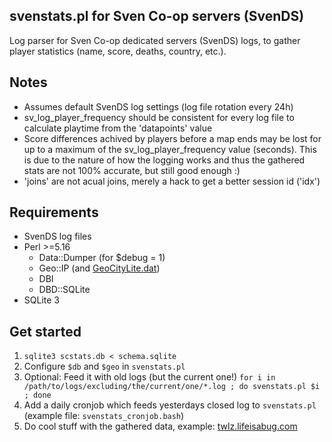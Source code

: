 ## svenstats.pl for Sven Co-op servers (SvenDS)
Log parser for Sven Co-op dedicated servers (SvenDS) logs, to gather player statistics (name, score, deaths, country, etc.).

## Notes
* Assumes default SvenDS log settings (log file rotation every 24h)
* sv_log_player_frequency should be consistent for every log file to calculate playtime from the 'datapoints' value
* Score differences achived by players before a map ends may be lost for up to a maximum of the sv_log_player_frequency value (seconds). This is due to the nature of how the logging works and thus the gathered stats are not 100% accurate, but still good enough :)
* 'joins' are not acual joins, merely a hack to get a better session id ('idx')

## Requirements
* SvenDS log files
* Perl >=5.16
  * Data::Dumper (for $debug = 1)
  * Geo::IP (and [GeoCityLite.dat](https://dev.maxmind.com/geoip/legacy/geolite/))
  * DBI
  * DBD::SQLite
* SQLite 3

## Get started
1. ```sqlite3 scstats.db < schema.sqlite```
2. Configure ```$db``` and ```$geo``` in ```svenstats.pl```
3. Optional: Feed it with old logs (but the current one!) ```for i in /path/to/logs/excluding/the/current/one/*.log ; do svenstats.pl $i ; done```
4. Add a daily cronjob which feeds yesterdays closed log to ```svenstats.pl``` (example file: ```svenstats_cronjob.bash```)
5. Do cool stuff with the gathered data, example: [twlz.lifeisabug.com](http://twlz.lifeisabug.com/)
